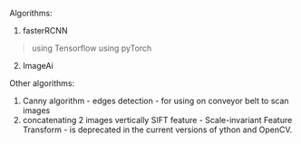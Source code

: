 Algorithms:
1. fasterRCNN
  >using Tensorflow
  >using pyTorch
2. ImageAi

Other algorithms:
1. Canny algorithm - edges detection - for using on conveyor belt to scan images
2. concatenating 2 images vertically
SIFT feature - Scale-invariant Feature Transform - is deprecated in the current versions of ython and OpenCV.
